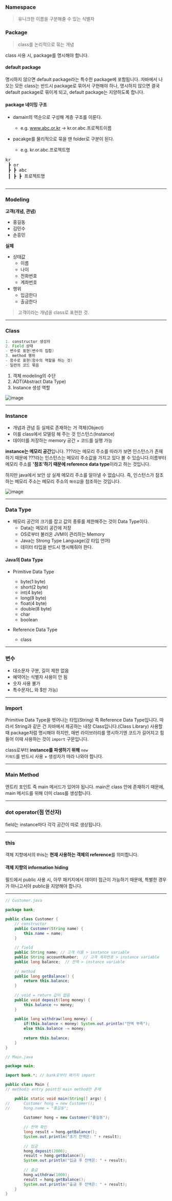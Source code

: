 ### Namespace
> 유니크한 이름을 구분해줄 수 있는 식별자

### Package

> class를 논리적으로 묶는 개념

class 사용 시, package를 명시해야 합니다.

#### default package

명시하지 않으면 default package라는 특수한 package에 포함됩니다. 자바에서 나오는 모든 class는 반드시 package로 묶어서 구현해야 하나, 명시하지 않으면 결국 default package로 묶이게 되고, default package는 지양하도록 합니다.

#### package 네이밍 구조

- damain의 역순으로 구성해 계층 구조를 이룬다.<br>
  - e.g. www.abc.or.kr → kr.or.abc.프로젝트이름

- pacakge를 물리적으로 묶을 땐 folder로 구분이 된다.<br>
  - e.g. kr.or.abc.프로젝트명

<pre>
kr
 ┣ or
 ┣ ┣ abc
 ┃ ┣ ┣ 프로젝트명
 </pre>

---

### Modeling

**고객(개념, 관념)**
- 홍길동
- 김민수
- 손흥민

**실체**
- 상태값
  - 이름
  - 나이
  - 전화번호
  - 계좌번호
- 행위
  - 입금한다
  - 출금한다

> 고객이라는 개념을 class로 표현한 것.

----

### Class

```java
1. constructor 생성자
2. Field 상태
- 변수로 표현(변수의 집합)
3. method 행위
- 함수로 표현(함수의 역할을 하는 것)
- 일련의 코드 묶음
```

1. 객체 modeling의 수단
2. ADT(Abstract Data Type)
3. Instance 생성 역할

![image](https://user-images.githubusercontent.com/85447054/204759245-b69fb972-31e4-433b-b2dd-dcfd82307644.png)

---

### Instance

- 개념과 관념 등 실제로 존재하는 거 객체(Object)
- 이를 class에서 모델링 해 주는 것 인스턴스(Instance)
- 데이터를 저장하는 memory 공간 + 코드를 실행 가능

**instance는 메모리 공간**입니다. ???라는 메모리 주소를 따라가 보면 인스턴스가 존재하기 때문에 ???라는 인스턴스는 메모리 주소값을 가지고 있다 볼 수 있습니다.이름부터 메모리 주소를 **'참조'하기 때문에 reference data type**이라고 하는 것입니다.

하지만 java에서 보안 상 실제 메모리 주소를 알아낼 수 없습니다. 즉, 인스턴스가 참조하는 메모리 주소는 메모리 주소의 <code>해쉬값</code>을 참조하는 것입니다.

![image](https://user-images.githubusercontent.com/85447054/204758108-43605a7b-553b-4496-85d5-5b97d1b6da96.png)

---

### Data Type

- 메모리 공간의 크기를 잡고 값의 종류를 제한해주는 것이 Data Type이다.
  - Data는 메모리 공간에 저장
  - OS로부터 불러온 JVM이 관리하는 Memory
  - Java는 Strong Type Language(강 타입 언어)
  - 데이터 타입을 반드시 명시해줘야 한다.

#### Java의 Data Type 
- Primitive Data Type
  - byte(1 byte)
  - short(2 byte)
  - int(4 byte)
  - long(8 byte)
  - float(4 byte)
  - double(8 byte)
  - char
  - boolean

- Reference Data Type
  - class

---

### 변수
- 대소문자 구분, 길이 제한 없음
- 예약어는 식별자 사용이 안 됨
- 숫자 사용 불가
- 특수문자(_ 와 $만 가능)

---

### Import

Primitive Data Type을 벗어나는 타입(String) 즉 Reference Data Type입니다. 따라서 String과 같은 건 자바에서 제공하는 내장 Class입니다.(Class Library) 사용할 때 package처럼 명시해야 하지만, 매번 라이브러리를 명시하기엔 코드가 길어지고 힘들어 이때 사용하는 것이 <code>import</code> 구문입니다.

class로부터 **instance를 파생하기 위해** <code>new 키워드</code>를 반드시 사용 + 생성자가 따라 나와야 합니다.

---

### Main Method

엔트리 포인트 즉 main 메서드가 있어야 됩니다. main은 class 안에 존재하기 때문에, main 메서드를 위해 더미 class를 생성합니다.

---

### dot operator(점 연산자)

field는 instance마다 각각 공간이 따로 생상됩니다.

---

### this

객체 지향에서의 this는 **현재 사용하는 객체의 reference**를 의미합니다.

#### 객체 지향의 information hiding

필드에서 public 사용 시, 아무 패키지에서 데이터 접근이 가능하기 때문에, 특별한 경우가 아니고서야 public을 지양해야 합니다.

---

```java
// Customer.java

package bank;

public class Customer {
	// constructor
	public Customer(String name) {
		this.name = name;
	}
	
	// field
	public String name; // 고객 이름 > instance variable
	public String accountNumber;  // 고객 계좌번호 > instance variable
	public long balance;  // 잔액 > instance variable
	
	// method
	public long getBalance() {
		return this.balance;
	}
	
	// void = return 값이 없음
	public void deposit(long money) {
		this.balance += money;
	}
	
	public long withdraw(long money) {
		if(this.balance < money) System.out.println("잔액 부족");
		else this.balance -= money;
		
		return this.balance;
	}
}

```

```java
// Main.java

package main;

import bank.*; // bank로부터 패키지 import

public class Main {
// method는 entry point인 main method만 존재

	public static void main(String[] args) {
//		Customer hong = new Customer();
//		hong.name = "홍길동";
		
		Customer hong = new Customer("홍길동");
		
		// 잔액 확인
		long result = hong.getBalance();
		System.out.println("초기 잔액은: " + result);
		
		// 입금
		hong.deposit(2000);
		result = hong.getBalance();
		System.out.println("입금 후 잔액은: " + result);
		
		// 출금
		hong.withdraw(1000);
		result = hong.getBalance();
		System.out.println("출금 후 잔액은: " + result);
	}
}

```
